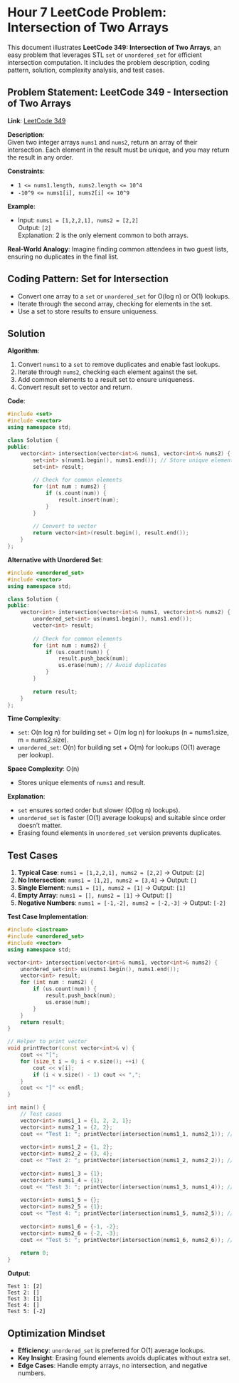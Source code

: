 # Hour 7 LeetCode Problem: Intersection of Two Arrays

This document illustrates **LeetCode 349: Intersection of Two Arrays**, an easy problem that leverages STL `set` or `unordered_set` for efficient intersection computation. It includes the problem description, coding pattern, solution, complexity analysis, and test cases.

## Problem Statement: LeetCode 349 - Intersection of Two Arrays
**Link**: [LeetCode 349](https://leetcode.com/problems/intersection-of-two-arrays/)

**Description**:  
Given two integer arrays `nums1` and `nums2`, return an array of their intersection. Each element in the result must be unique, and you may return the result in any order.

**Constraints**:
- `1 <= nums1.length, nums2.length <= 10^4`
- `-10^9 <= nums1[i], nums2[i] <= 10^9`

**Example**:
- Input: `nums1 = [1,2,2,1], nums2 = [2,2]`  
  Output: `[2]`  
  Explanation: 2 is the only element common to both arrays.

**Real-World Analogy**: Imagine finding common attendees in two guest lists, ensuring no duplicates in the final list.

## Coding Pattern: Set for Intersection
- Convert one array to a `set` or `unordered_set` for O(log n) or O(1) lookups.  
- Iterate through the second array, checking for elements in the set.  
- Use a set to store results to ensure uniqueness.

## Solution
**Algorithm**:
1. Convert `nums1` to a `set` to remove duplicates and enable fast lookups.
2. Iterate through `nums2`, checking each element against the set.
3. Add common elements to a result set to ensure uniqueness.
4. Convert result set to vector and return.

**Code**:
```cpp
#include <set>
#include <vector>
using namespace std;

class Solution {
public:
    vector<int> intersection(vector<int>& nums1, vector<int>& nums2) {
        set<int> s(nums1.begin(), nums1.end()); // Store unique elements
        set<int> result;
        
        // Check for common elements
        for (int num : nums2) {
            if (s.count(num)) {
                result.insert(num);
            }
        }
        
        // Convert to vector
        return vector<int>(result.begin(), result.end());
    }
};
```

**Alternative with Unordered Set**:
```cpp
#include <unordered_set>
#include <vector>
using namespace std;

class Solution {
public:
    vector<int> intersection(vector<int>& nums1, vector<int>& nums2) {
        unordered_set<int> us(nums1.begin(), nums1.end());
        vector<int> result;
        
        // Check for common elements
        for (int num : nums2) {
            if (us.count(num)) {
                result.push_back(num);
                us.erase(num); // Avoid duplicates
            }
        }
        
        return result;
    }
};
```

**Time Complexity**:  
- `set`: O(n log n) for building set + O(m log n) for lookups (n = nums1.size, m = nums2.size).  
- `unordered_set`: O(n) for building set + O(m) for lookups (O(1) average per lookup).  

**Space Complexity**: O(n)  
- Stores unique elements of `nums1` and result.

**Explanation**:  
- `set` ensures sorted order but slower (O(log n) lookups).  
- `unordered_set` is faster (O(1) average lookups) and suitable since order doesn’t matter.  
- Erasing found elements in `unordered_set` version prevents duplicates.

## Test Cases
1. **Typical Case**: `nums1 = [1,2,2,1], nums2 = [2,2]` → Output: `[2]`  
2. **No Intersection**: `nums1 = [1,2], nums2 = [3,4]` → Output: `[]`  
3. **Single Element**: `nums1 = [1], nums2 = [1]` → Output: `[1]`  
4. **Empty Array**: `nums1 = [], nums2 = [1]` → Output: `[]`  
5. **Negative Numbers**: `nums1 = [-1,-2], nums2 = [-2,-3]` → Output: `[-2]`  

**Test Case Implementation**:
```cpp
#include <iostream>
#include <unordered_set>
#include <vector>
using namespace std;

vector<int> intersection(vector<int>& nums1, vector<int>& nums2) {
    unordered_set<int> us(nums1.begin(), nums1.end());
    vector<int> result;
    for (int num : nums2) {
        if (us.count(num)) {
            result.push_back(num);
            us.erase(num);
        }
    }
    return result;
}

// Helper to print vector
void printVector(const vector<int>& v) {
    cout << "[";
    for (size_t i = 0; i < v.size(); ++i) {
        cout << v[i];
        if (i < v.size() - 1) cout << ",";
    }
    cout << "]" << endl;
}

int main() {
    // Test cases
    vector<int> nums1_1 = {1, 2, 2, 1};
    vector<int> nums2_1 = {2, 2};
    cout << "Test 1: "; printVector(intersection(nums1_1, nums2_1)); // [2]
    
    vector<int> nums1_2 = {1, 2};
    vector<int> nums2_2 = {3, 4};
    cout << "Test 2: "; printVector(intersection(nums1_2, nums2_2)); // []
    
    vector<int> nums1_3 = {1};
    vector<int> nums1_4 = {1};
    cout << "Test 3: "; printVector(intersection(nums1_3, nums1_4)); // [1]
    
    vector<int> nums1_5 = {};
    vector<int> nums2_5 = {1};
    cout << "Test 4: "; printVector(intersection(nums1_5, nums2_5)); // []
    
    vector<int> nums1_6 = {-1, -2};
    vector<int> nums2_6 = {-2, -3};
    cout << "Test 5: "; printVector(intersection(nums1_6, nums2_6)); // [-2]
    
    return 0;
}
```

**Output**:
```
Test 1: [2]
Test 2: []
Test 3: [1]
Test 4: []
Test 5: [-2]
```

## Optimization Mindset
- **Efficiency**: `unordered_set` is preferred for O(1) average lookups.  
- **Key Insight**: Erasing found elements avoids duplicates without extra set.  
- **Edge Cases**: Handle empty arrays, no intersection, and negative numbers.